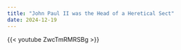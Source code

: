```yaml
---
title: "John Paul II was the Head of a Heretical Sect"
date: 2024-12-19
---
```


{{< youtube ZwcTmRMRSBg >}}
